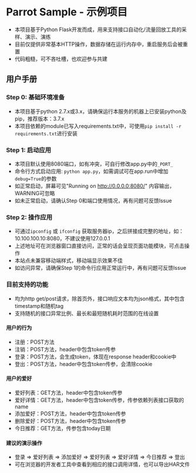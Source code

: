 # Parrot Sample - 示例项目
* 本项目基于Python Flask开发而成，用来支持接口自动化/流量回放工具的采样、演示、演练
* 目前仅提供非常基本HTTP操作，数据存储在运行内存中，重启服务后会被重置
* 代码粗糙，可不吝吐槽，也欢迎参与共建

## 用户手册
### Step 0: 基础环境准备
* 本项目基于python 2.7.x或3.x，请确保运行本服务的机器上已安装python及pip，推荐版本：3.7.x
* 本项目依赖的module已写入requirements.txt中，可使用`pip install -r requirements.txt`进行安装

### Step 1: 启动应用
* 本项目默认使用8080端口，如有冲突，可自行修改app.py中的`_PORT_`
* 命令行方式启动应用: `python app.py`，如需调试可在app.run中增加`debug=True`的参数
* 如正常启动，屏幕可见"Running on http://0.0.0.0:8080/" 内容输出，WARNING可忽略
* 如未正常启动，请确认Step 0和端口使用情况，再有问题可反馈Issue

### Step 2: 操作应用
* 可通过`ipconfig` 或 `ifconfig` 获取服务器ip，之后拼接成完整的地址，如：10.100.100.10:8080，不建议使用127.0.0.1
* 上述地址可在浏览器窗口直接访问，正常的话会呈现页面功能模块，可点击操作
* 本站点未兼容移动端样式，移动端显示效果不佳
* 如访问异常，请确保Step 1的命令行应用正常运行中，再有问题可反馈Issue

### 目前支持的功能
* 均为http get/post请求，除首页外，接口响应文本均为json格式，其中包含timestamp和随机tag
* 支持随机的接口异常比例、最长和最短随机耗时范围的在线设置

#### 用户的行为
* 注册：POST方法
* 注销：POST方法，header中包含token传参
* 登录：POST方法，会生成token，体现在response header和cookie中
* 登出：POST方法，header中包含token传参，会清除cookie

#### 用户的爱好
* 爱好列表：GET方法，header中包含token传参
* 爱好详情：GET方法，header中包含token传参，传参依赖列表接口获取的name
* 添加爱好：POST方法，header中包含token传参
* 删除爱好：POST方法，header中包含token传参
* 今日推荐：GET方法，传参包含today日期

#### 建议的演示操作
* 登录 => 爱好列表 => 添加爱好 => 爱好列表 => 爱好详情 => 今日推荐 => 登出
* 可在浏览器的开发者工具中查看到相应的接口调用详情，也可以导出HAR文件
